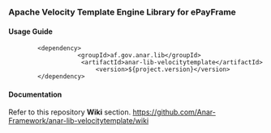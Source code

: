 ### Apache Velocity Template Engine Library for ePayFrame

#### Usage Guide

```
		<dependency>
	               <groupId>af.gov.anar.lib</groupId>
	                <artifactId>anar-lib-velocitytemplate</artifactId>
                        <version>${project.version}</version>
		</dependency>

```


#### Documentation

Refer to this repository **Wiki** section.
https://github.com/Anar-Framework/anar-lib-velocitytemplate/wiki